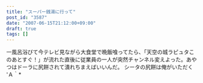 ```yaml
---
title: "スーパー銭湯に行って"
post_id: "3587"
date: "2007-06-15T21:12:00+09:00"
draft: true
tags: []
---
```



一風呂浴びて今テレビ見ながら大食堂で晩飯喰ってたら、「天空の城ラピュタこのあとすぐ！」が流れた直後に従業員の一人が突然チャンネル変えよった。あやつはドーラに尻餅されて潰れちまえばいいんだ。 シータの尻餅は俺がいただく 'Ａ｀*
